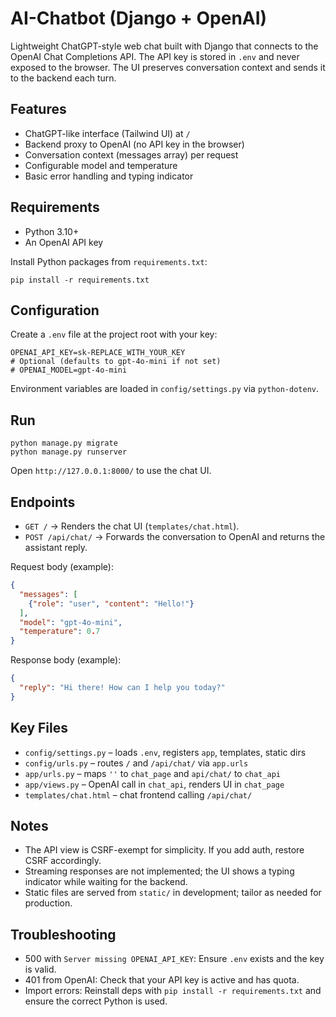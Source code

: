 # AI-Chatbot (Django + OpenAI)

Lightweight ChatGPT-style web chat built with Django that connects to the OpenAI Chat Completions API. The API key is stored in `.env` and never exposed to the browser. The UI preserves conversation context and sends it to the backend each turn.

## Features

- ChatGPT-like interface (Tailwind UI) at `/`
- Backend proxy to OpenAI (no API key in the browser)
- Conversation context (messages array) per request
- Configurable model and temperature
- Basic error handling and typing indicator

## Requirements

- Python 3.10+
- An OpenAI API key

Install Python packages from `requirements.txt`:

```
pip install -r requirements.txt
```

## Configuration

Create a `.env` file at the project root with your key:

```
OPENAI_API_KEY=sk-REPLACE_WITH_YOUR_KEY
# Optional (defaults to gpt-4o-mini if not set)
# OPENAI_MODEL=gpt-4o-mini
```

Environment variables are loaded in `config/settings.py` via `python-dotenv`.

## Run

```
python manage.py migrate
python manage.py runserver
```

Open `http://127.0.0.1:8000/` to use the chat UI.

## Endpoints

- `GET /` → Renders the chat UI (`templates/chat.html`).
- `POST /api/chat/` → Forwards the conversation to OpenAI and returns the assistant reply.

Request body (example):

```json
{
  "messages": [
    {"role": "user", "content": "Hello!"}
  ],
  "model": "gpt-4o-mini",
  "temperature": 0.7
}
```

Response body (example):

```json
{
  "reply": "Hi there! How can I help you today?"
}
```

## Key Files

- `config/settings.py` – loads `.env`, registers `app`, templates, static dirs
- `config/urls.py` – routes `/` and `/api/chat/` via `app.urls`
- `app/urls.py` – maps `''` to `chat_page` and `api/chat/` to `chat_api`
- `app/views.py` – OpenAI call in `chat_api`, renders UI in `chat_page`
- `templates/chat.html` – chat frontend calling `/api/chat/`

## Notes

- The API view is CSRF-exempt for simplicity. If you add auth, restore CSRF accordingly.
- Streaming responses are not implemented; the UI shows a typing indicator while waiting for the backend.
- Static files are served from `static/` in development; tailor as needed for production.

## Troubleshooting

- 500 with `Server missing OPENAI_API_KEY`: Ensure `.env` exists and the key is valid.
- 401 from OpenAI: Check that your API key is active and has quota.
- Import errors: Reinstall deps with `pip install -r requirements.txt` and ensure the correct Python is used.
